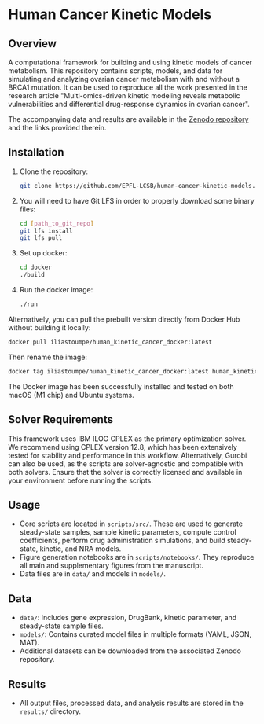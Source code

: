 # Human Cancer Kinetic Models

## Overview
A computational framework for building and using kinetic models of cancer metabolism. 
This repository contains scripts, models, and data for simulating and analyzing ovarian cancer metabolism with and without a BRCA1 mutation. It can be used to reproduce all the work presented in the research article "Multi-omics-driven kinetic modeling reveals metabolic vulnerabilities and differential drug-response dynamics in ovarian cancer".

The accompanying data and results are available in the [Zenodo repository](https://zenodo.org/records/17304777) and the links provided therein.

## Installation
1. Clone the repository:
	```sh
	git clone https://github.com/EPFL-LCSB/human-cancer-kinetic-models.git
	```
2. You will need to have Git LFS in order to properly download some binary files:
    ```sh
    cd [path_to_git_repo]
	git lfs install
    git lfs pull
	```
3. Set up docker:
	```sh
	cd docker
	./build
	```
3. Run the docker image:
    ```sh
	./run
	```

Alternatively, you can pull the prebuilt version directly from Docker Hub without building it locally:
```sh
docker pull iliastoumpe/human_kinetic_cancer_docker:latest
```

Then rename the image:
```sh
docker tag iliastoumpe/human_kinetic_cancer_docker:latest human_kinetic_cancer_docker
```

The Docker image has been successfully installed and tested on both macOS (M1 chip) and Ubuntu systems.

## Solver Requirements
This framework uses IBM ILOG CPLEX as the primary optimization solver.
We recommend using CPLEX version 12.8, which has been extensively tested for stability and performance in this workflow.
Alternatively, Gurobi can also be used, as the scripts are solver-agnostic and compatible with both solvers. Ensure that the solver is correctly licensed and available in your environment before running the scripts.

## Usage
- Core scripts are located in `scripts/src/`. These are used to generate steady-state samples, sample kinetic parameters, compute control coefficients, perform drug administration simulations, and build steady-state, kinetic, and NRA models.
- Figure generation notebooks are in `scripts/notebooks/`. They reproduce all main and supplementary figures from the manuscript.
- Data files are in `data/` and models in `models/`.

## Data
- `data/`: Includes gene expression, DrugBank, kinetic parameter, and steady-state sample files.
- `models/`: Contains curated model files in multiple formats (YAML, JSON, MAT).
- Additional datasets can be downloaded from the associated Zenodo repository.

## Results
- All output files, processed data, and analysis results are stored in the `results/` directory.
